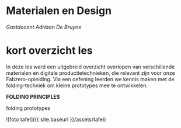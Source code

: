 # Materialen en Design
_Gastdocent Adriaan De Bruyne_

# kort overzicht les
In deze les werd een uitgebreid overzicht overlopen van verschillende materialen en digitale productietechnieken, die relevant zijn voor onze Fabzero-opleiding.
Via een oefening leerden we kennis maken met de folding-techniek om kleine prototypes mee te ontwikkelen.


**FOLDING PRINCIPLES**

folding prototypes

![foto tafel]({{ site.baseurl }}/assets/tafel)

